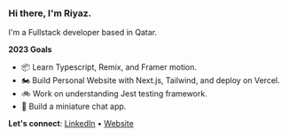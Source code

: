 ### Hi there, I'm Riyaz.

I'm a Fullstack developer based in Qatar.

**2023 Goals** 
- 📦  Learn Typescript, Remix, and Framer motion.
- 🏍️  Build Personal Website with Next.js, Tailwind, and deploy on Vercel.
- 🚲  Work on understanding Jest testing framework.
- 🛴  Build a miniature chat app. 
 
**Let's connect**: [LinkedIn](https://www.linkedin.com/in/riymoh) • [Website](https://www.riymoh.com/)
